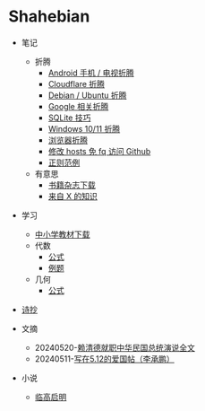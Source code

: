 # Shahebian

- 笔记

  - 折腾
    - [Android 手机 / 电视折腾](./article/note-z-turn-android.md)
    - [Cloudflare 折腾](./article/note-z-turn-cloudflare.md)
    - [Debian / Ubuntu 折腾](./article/note-z-turn-debian-ubuntu.md)
    - [Google 相关折腾](./article/note-z-turn-google.md)
    - [SQLite 技巧](./article/note-z-turn-sqlite.md)
    - [Windows 10/11 折腾](./article/note-z-turn-windows-10-11.md)
    - [浏览器折腾](./article/note-z-turn-browser.md)
    - [修改 hosts 免 fq 访问 Github](./article/note-github-hosts.md)
    - [正则范例](./article/note-regexp-example.md)
  - 有意思
    - [书籍杂志下载](./article/note-book-magazine.md)
    - [来自 X 的知识](./article/note-things-from-x.md)

- 学习

  - [中小学教材下载](./article/note-textbook-download.md)
  - 代数
    - [公式](./article/study-algebra-formula.md)
    - [例题](./article/study-algebra-example.md)
  - 几何
    - [公式](./article/study-geometry-formula.md)

- [诗抄](./poem.md)

- 文摘

  - 20240520-[赖清德就职中华民国总统演说全文](./article/digest-lai-speech.md)
  - 20240511-[写在5.12的爱国帖（李承鹏）](./article/digest-512.md)

- 小说
  - [临高启明](./novel/lgqm/index.md)
